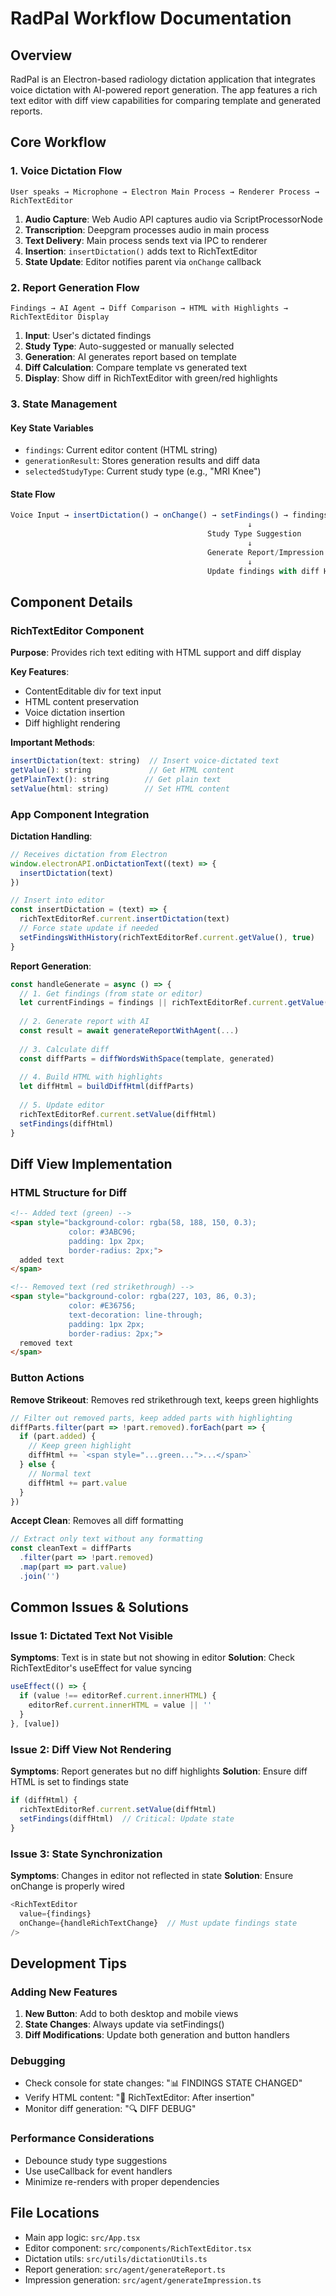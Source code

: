 # RadPal Workflow Documentation

## Overview
RadPal is an Electron-based radiology dictation application that integrates voice dictation with AI-powered report generation. The app features a rich text editor with diff view capabilities for comparing template and generated reports.

## Core Workflow

### 1. Voice Dictation Flow
```
User speaks → Microphone → Electron Main Process → Renderer Process → RichTextEditor
```

1. **Audio Capture**: Web Audio API captures audio via ScriptProcessorNode
2. **Transcription**: Deepgram processes audio in main process
3. **Text Delivery**: Main process sends text via IPC to renderer
4. **Insertion**: `insertDictation()` adds text to RichTextEditor
5. **State Update**: Editor notifies parent via `onChange` callback

### 2. Report Generation Flow
```
Findings → AI Agent → Diff Comparison → HTML with Highlights → RichTextEditor Display
```

1. **Input**: User's dictated findings
2. **Study Type**: Auto-suggested or manually selected
3. **Generation**: AI generates report based on template
4. **Diff Calculation**: Compare template vs generated text
5. **Display**: Show diff in RichTextEditor with green/red highlights

### 3. State Management

#### Key State Variables
- `findings`: Current editor content (HTML string)
- `generationResult`: Stores generation results and diff data
- `selectedStudyType`: Current study type (e.g., "MRI Knee")

#### State Flow
```javascript
Voice Input → insertDictation() → onChange() → setFindings() → findings state
                                                     ↓
                                            Study Type Suggestion
                                                     ↓
                                            Generate Report/Impression
                                                     ↓
                                            Update findings with diff HTML
```

## Component Details

### RichTextEditor Component

**Purpose**: Provides rich text editing with HTML support and diff display

**Key Features**:
- ContentEditable div for text input
- HTML content preservation
- Voice dictation insertion
- Diff highlight rendering

**Important Methods**:
```javascript
insertDictation(text: string)  // Insert voice-dictated text
getValue(): string             // Get HTML content
getPlainText(): string        // Get plain text
setValue(html: string)        // Set HTML content
```

### App Component Integration

**Dictation Handling**:
```javascript
// Receives dictation from Electron
window.electronAPI.onDictationText((text) => {
  insertDictation(text)
})

// Insert into editor
const insertDictation = (text) => {
  richTextEditorRef.current.insertDictation(text)
  // Force state update if needed
  setFindingsWithHistory(richTextEditorRef.current.getValue(), true)
}
```

**Report Generation**:
```javascript
const handleGenerate = async () => {
  // 1. Get findings (from state or editor)
  let currentFindings = findings || richTextEditorRef.current.getValue()
  
  // 2. Generate report with AI
  const result = await generateReportWithAgent(...)
  
  // 3. Calculate diff
  const diffParts = diffWordsWithSpace(template, generated)
  
  // 4. Build HTML with highlights
  let diffHtml = buildDiffHtml(diffParts)
  
  // 5. Update editor
  richTextEditorRef.current.setValue(diffHtml)
  setFindings(diffHtml)
}
```

## Diff View Implementation

### HTML Structure for Diff
```html
<!-- Added text (green) -->
<span style="background-color: rgba(58, 188, 150, 0.3); 
             color: #3ABC96; 
             padding: 1px 2px; 
             border-radius: 2px;">
  added text
</span>

<!-- Removed text (red strikethrough) -->
<span style="background-color: rgba(227, 103, 86, 0.3); 
             color: #E36756; 
             text-decoration: line-through; 
             padding: 1px 2px; 
             border-radius: 2px;">
  removed text
</span>
```

### Button Actions

**Remove Strikeout**: Removes red strikethrough text, keeps green highlights
```javascript
// Filter out removed parts, keep added parts with highlighting
diffParts.filter(part => !part.removed).forEach(part => {
  if (part.added) {
    // Keep green highlight
    diffHtml += `<span style="...green...">...</span>`
  } else {
    // Normal text
    diffHtml += part.value
  }
})
```

**Accept Clean**: Removes all diff formatting
```javascript
// Extract only text without any formatting
const cleanText = diffParts
  .filter(part => !part.removed)
  .map(part => part.value)
  .join('')
```

## Common Issues & Solutions

### Issue 1: Dictated Text Not Visible
**Symptoms**: Text is in state but not showing in editor
**Solution**: Check RichTextEditor's useEffect for value syncing
```javascript
useEffect(() => {
  if (value !== editorRef.current.innerHTML) {
    editorRef.current.innerHTML = value || ''
  }
}, [value])
```

### Issue 2: Diff View Not Rendering
**Symptoms**: Report generates but no diff highlights
**Solution**: Ensure diff HTML is set to findings state
```javascript
if (diffHtml) {
  richTextEditorRef.current.setValue(diffHtml)
  setFindings(diffHtml)  // Critical: Update state
}
```

### Issue 3: State Synchronization
**Symptoms**: Changes in editor not reflected in state
**Solution**: Ensure onChange is properly wired
```javascript
<RichTextEditor
  value={findings}
  onChange={handleRichTextChange}  // Must update findings state
/>
```

## Development Tips

### Adding New Features
1. **New Button**: Add to both desktop and mobile views
2. **State Changes**: Always update via setFindings()
3. **Diff Modifications**: Update both generation and button handlers

### Debugging
- Check console for state changes: "📊 FINDINGS STATE CHANGED"
- Verify HTML content: "🎤 RichTextEditor: After insertion"
- Monitor diff generation: "🔍 DIFF DEBUG"

### Performance Considerations
- Debounce study type suggestions
- Use useCallback for event handlers
- Minimize re-renders with proper dependencies

## File Locations
- Main app logic: `src/App.tsx`
- Editor component: `src/components/RichTextEditor.tsx`
- Dictation utils: `src/utils/dictationUtils.ts`
- Report generation: `src/agent/generateReport.ts`
- Impression generation: `src/agent/generateImpression.ts`